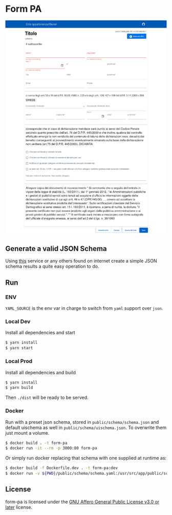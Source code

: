 # Form PA

![Screen](public/images/screen.png "Screen")

## Generate a valid JSON Schema
Using [this](https://jsonschema.net) service or any others found on internet create a simple JSON schema results a quite easy operation to do.

## Run

### ENV
`YAML_SOURCE` is the env var in charge to switch from `yaml` support over `json`.

### Local Dev
Install all dependencies and start
```bash
$ yarn install
$ yarn start
```

### Local Prod
Install all dependencies and build
```bash
$ yarn install
$ yarn build
```
Then `./dist` will be ready to be served.


### Docker
Run with a preset json schema, stored in `public/schema/schema.json` and default uischema as well in `public/schema/uischema.json`. To overwrite them just mount a volume.
```bash
$ docker build . -t form-pa
$ docker run -it --rm -p 3000:80 form-pa
```

Or simply run docker replacing that schema with one supplied at runtime as:
```bash
$ docker build -f Dockerfile.dev . -t form-pa:dev
$ docker run -v ${PWD}/public/schema/schema.yaml:/usr/src/app/public/schema/schema.yaml -it --rm -p 3000:3000 -e YAML_SOURCE=true form-pa:dev
```

## License

form-pa is licensed under the [GNU Affero General Public License v3.0 or later](LICENSE)
license.

